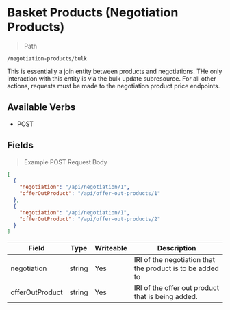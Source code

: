 # Basket Products (Negotiation Products)

> Path

```
/negotiation-products/bulk
```

This is essentially a join entity between products and negotiations. THe only interaction with this entity is via the
bulk update subresource. For all other actions, requests must be made to the negotiation product price endpoints.

## Available Verbs

* POST

## Fields

> Example POST Request Body

```json
[
  {
    "negotiation": "/api/negotiation/1",
    "offerOutProduct": "/api/offer-out-products/1"
  },
  {
    "negotiation": "/api/negotiation/1",
    "offerOutProduct": "/api/offer-out-products/2"
  }
]
```

Field | Type | Writeable | Description
----- | ---  | --------- | -----------
negotiation | string | Yes | IRI of the negotiation that the product is to be added to
offerOutProduct | string | Yes | IRI of the offer out product that is being added.
